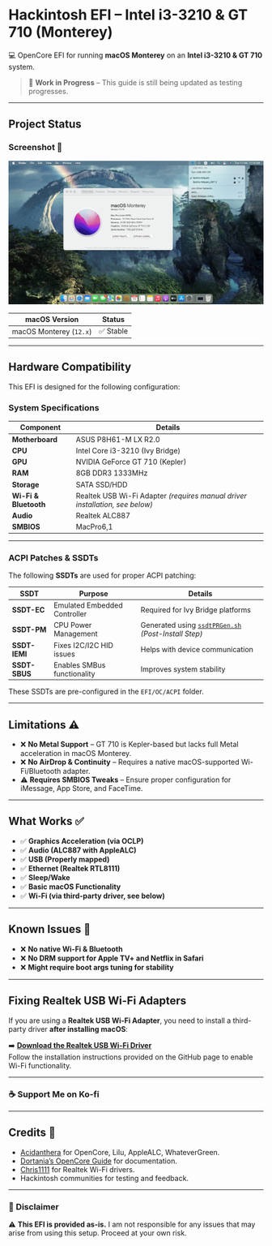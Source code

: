 # Hackintosh EFI – Intel i3-3210 & GT 710 (Monterey)
💻 OpenCore EFI for running **macOS Monterey** on an **Intel i3-3210 & GT 710** system.  

> 🚧 **Work in Progress** – This guide is still being updated as testing progresses.

---

## Project Status

### Screenshot 📸  
<img src="images/monterey-screenshot.jpeg" alt="macOS Monterey Running" width="800"/>

| **macOS Version** | **Status** |
|------------------|-----------|
| macOS Monterey (`12.x`) | ✅ Stable |

---

## Hardware Compatibility
This EFI is designed for the following configuration:  

### System Specifications
| **Component** | **Details** |
|-------------|------------|
| **Motherboard** | ASUS P8H61-M LX R2.0 |
| **CPU** | Intel Core i3-3210 (Ivy Bridge) |
| **GPU** | NVIDIA GeForce GT 710 (Kepler) |
| **RAM** | 8GB DDR3 1333MHz |
| **Storage** | SATA SSD/HDD |
| **Wi-Fi & Bluetooth** | Realtek USB Wi-Fi Adapter *(requires manual driver installation, see below)* |
| **Audio** | Realtek ALC887 |
| **SMBIOS** | MacPro6,1 |

---

### **ACPI Patches & SSDTs**
The following **SSDTs** are used for proper ACPI patching:  

| **SSDT** | **Purpose** | **Details** |
|---------|------------|------------|
| **SSDT-EC** | Emulated Embedded Controller | Required for Ivy Bridge platforms |
| **SSDT-PM** | CPU Power Management | Generated using [`ssdtPRGen.sh`](https://github.com/Piker-Alpha/ssdtPRGen.sh) *(Post-Install Step)* |
| **SSDT-IEMI** | Fixes I2C/I2C HID issues | Helps with device communication |
| **SSDT-SBUS** | Enables SMBus functionality | Improves system stability |

These SSDTs are pre-configured in the `EFI/OC/ACPI` folder.

---

## Limitations ⚠️
- ❌ **No Metal Support** – GT 710 is Kepler-based but lacks full Metal acceleration in macOS Monterey.
- ❌ **No AirDrop & Continuity** – Requires a native macOS-supported Wi-Fi/Bluetooth adapter.
- ⚠️ **Requires SMBIOS Tweaks** – Ensure proper configuration for iMessage, App Store, and FaceTime.

---

## What Works ✅
- ✅ **Graphics Acceleration (via OCLP)**
- ✅ **Audio (ALC887 with AppleALC)**
- ✅ **USB (Properly mapped)**
- ✅ **Ethernet (Realtek RTL8111)**
- ✅ **Sleep/Wake**
- ✅ **Basic macOS Functionality**
- ✅ **Wi-Fi (via third-party driver, see below)**

---

## Known Issues 🚨
- ❌ **No native Wi-Fi & Bluetooth**
- ❌ **No DRM support for Apple TV+ and Netflix in Safari**
- ❌ **Might require boot args tuning for stability**

---

## Fixing Realtek USB Wi-Fi Adapters
If you are using a **Realtek USB Wi-Fi Adapter**, you need to install a third-party driver **after installing macOS**:

➡️ **[Download the Realtek USB Wi-Fi Driver](https://github.com/chris1111/Wireless-USB-Big-Sur-Adapter)**  
Follow the installation instructions provided on the GitHub page to enable Wi-Fi functionality.

---

### **☕ Support Me on Ko-fi**
<script type='text/javascript' src='https://storage.ko-fi.com/cdn/widget/Widget_2.js'></script>
<script type='text/javascript'>kofiwidget2.init('Support me on Ko-fi', '#72a4f2', 'J3J612PNM4');kofiwidget2.draw();</script>

---

## Credits 🙌
- [Acidanthera](https://github.com/acidanthera) for OpenCore, Lilu, AppleALC, WhateverGreen.
- [Dortania’s OpenCore Guide](https://dortania.github.io/OpenCore-Install-Guide/) for documentation.
- [Chris1111](https://github.com/chris1111/Wireless-USB-Big-Sur-Adapter) for Realtek Wi-Fi drivers.
- Hackintosh communities for testing and feedback.

---

### 📜 Disclaimer  
⚠️ **This EFI is provided as-is.** I am not responsible for any issues that may arise from using this setup. Proceed at your own risk.
